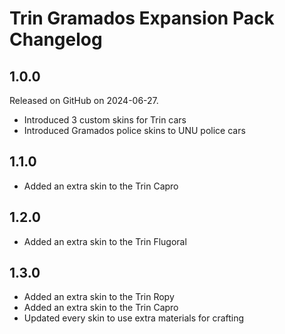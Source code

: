 # Trin Gramados Expansion Pack Changelog

## 1.0.0
Released on GitHub on 2024-06-27.

- Introduced 3 custom skins for Trin cars
- Introduced Gramados police skins to UNU police cars

## 1.1.0

- Added an extra skin to the Trin Capro

## 1.2.0

- Added an extra skin to the Trin Flugoral

## 1.3.0

- Added an extra skin to the Trin Ropy
- Added an extra skin to the Trin Capro
- Updated every skin to use extra materials for crafting